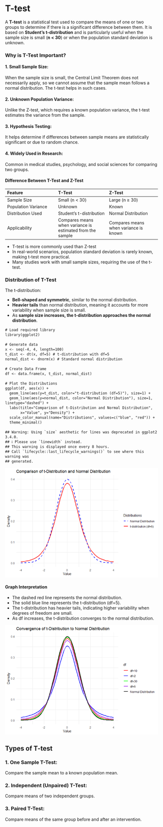 <script type="text/javascript" async
    src="https://polyfill.io/v3/polyfill.min.js?features=es6">
</script>
<script type="text/javascript" async
    src="https://cdnjs.cloudflare.com/ajax/libs/mathjax/3.2.0/es5/tex-mml-chtml.js">
</script>

# T-test

A **T-test** is a statistical test used to compare the means of one or
two groups to determine if there is a significant difference between
them. It is based on **Student’s t-distribution** and is particularly
useful when the sample size is small (**n &lt; 30**) or when the
population standard deviation is unknown.

### Why is T-Test Important?

#### 1. Small Sample Size:

When the sample size is small, the Central Limit Theorem does not
necessarily apply, so we cannot assume that the sample mean follows a
normal distribution. The t-test helps in such cases.

#### 2. Unknown Population Variance:

Unlike the Z-test, which requires a known population variance, the
t-test estimates the variance from the sample.

#### 3. Hypothesis Testing:

It helps determine if differences between sample means are statistically
significant or due to random chance.

#### 4. Widely Used in Research:

Common in medical studies, psychology, and social sciences for comparing
two groups.

#### Difference Between T-Test and Z-Test

<table>
<colgroup>
<col style="width: 33%" />
<col style="width: 33%" />
<col style="width: 33%" />
</colgroup>
<thead>
<tr class="header">
<th style="text-align: left;">Feature</th>
<th style="text-align: left;">T-Test</th>
<th style="text-align: left;">Z-Test</th>
</tr>
</thead>
<tbody>
<tr class="odd">
<td style="text-align: left;">Sample Size</td>
<td style="text-align: left;">Small (n &lt; 30)</td>
<td style="text-align: left;">Large (n ≥ 30)</td>
</tr>
<tr class="even">
<td style="text-align: left;">Population Variance</td>
<td style="text-align: left;">Unknown</td>
<td style="text-align: left;">Known</td>
</tr>
<tr class="odd">
<td style="text-align: left;">Distribution Used</td>
<td style="text-align: left;">Student’s t-distribution</td>
<td style="text-align: left;">Normal Distribution</td>
</tr>
<tr class="even">
<td style="text-align: left;">Applicability</td>
<td style="text-align: left;">Compares means when variance is estimated
from the sample</td>
<td style="text-align: left;">Compares means when variance is known</td>
</tr>
</tbody>
</table>

-   T-test is more commonly used than Z-test
-   In real-world scenarios, population standard deviation is rarely
    known, making t-test more practical.
-   Many studies work with small sample sizes, requiring the use of the
    t-test.

### Distribution of T-Test

The t-distribution:

-   **Bell-shaped and symmetric**, similar to the normal distribution.
-   **Heavier tails** than normal distribution, meaning it accounts for
    more variability when sample size is small.
-   As **sample size increases, the t-distribution approaches the normal
    distribution**.

<!-- -->

    # Load required library
    library(ggplot2)

    # Generate data
    x <- seq(-4, 4, length=100)
    t_dist <- dt(x, df=5) # t-distribution with df=5
    normal_dist <- dnorm(x) # Standard normal distribution

    # Create Data Frame
    df <- data.frame(x, t_dist, normal_dist)

    # Plot the Distributions
    ggplot(df, aes(x)) +
      geom_line(aes(y=t_dist, color="t-distribution (df=5)"), size=1) +
      geom_line(aes(y=normal_dist, color="Normal Distribution"), size=1, linetype="dashed") +
      labs(title="Comparison of t-Distribution and Normal Distribution",
           x="Value", y="Density") +
      scale_color_manual(name="Distributions", values=c("blue", "red")) +
      theme_minimal()

    ## Warning: Using `size` aesthetic for lines was deprecated in ggplot2 3.4.0.
    ## ℹ Please use `linewidth` instead.
    ## This warning is displayed once every 8 hours.
    ## Call `lifecycle::last_lifecycle_warnings()` to see where this warning was
    ## generated.

![](T-test_files/figure-markdown_strict/unnamed-chunk-1-1.png)

#### Graph Interpretation

-   The dashed red line represents the normal distribution.
-   The solid blue line represents the t-distribution (df=5).
-   The t-distribution has heavier tails, indicating higher variability
    when degrees of freedom are small.
-   As df increases, the t-distribution converges to the normal
    distribution.

![](T-test_files/figure-markdown_strict/unnamed-chunk-2-1.png)

## Types of T-test

### 1. One Sample T-Test:

Compare the sample mean to a known population mean.

### 2. Independent (Unpaired) T-Test:

Compare means of two independent groups.

### 3. Paired T-Test:

Compare means of the same group before and after an intervention.

